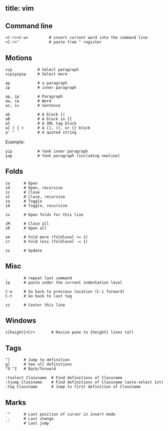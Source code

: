 title: vim
----

Command line
------------

    <C-r><C-w>         # insert current word into the command line
    <C-r>"             # paste from " register

Motions
-------

    vip           # Select paragraph
    vipipipip     # Select more

    ap            # a paragraph
    ip            # inner paragraph

    ap, ip        # Paragraph
    aw, iw        # Word
    as, is        # Sentence

    ab            # A block [(
    aB            # A block in [{
    at            # A XML tag block
    a[ ( { <      # A [], (), or {} block
    a' " `        # A quoted string

Example:

    yip           # Yank inner paragraph
    yap           # Yank paragraph (including newline)

Folds
-----

    zo      # Open
    zO      # Open, recursive
    zc      # Close
    zC      # Close, recursive
    za      # Toggle
    zA      # Toggle, recursive

    zv      # Open folds for this line

    zM      # Close all
    zR      # Open all

    zm      # Fold more (foldlevel += 1)
    zr      # Fold less (foldlevel -= 1)

    zx      # Update

Misc
----

    .       # repeat last command
    ]p      # paste under the current indentation level

    C-o     # Go back to previous location (C-i forward)
    C-t     # Go back to last tag

    zz      # Center this line

Windows
-------

    z{height}<Cr>       # Resize pane to {height} lines tall

Tags
----

    ^]      # Jump to definition
    g]      # See all definitions
    ^O ^I   # Back/forward

    :tselect Classname  # Find definitions of Classname
    :tjump Classname    # Find definitions of Classname (auto-select 1st)
    :tag Classname      # Jump to first definition of Classname

Marks
-----

    `^      # Last position of cursor in insert mode
    `.      # Last change
    ``      # Last jump

